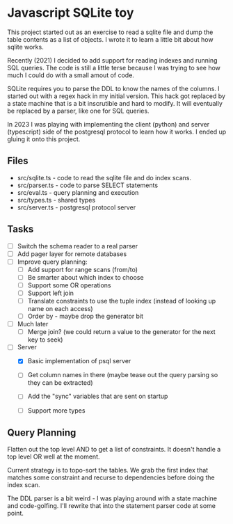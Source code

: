 # Javascript SQLite toy

This project started out as an exercise to read a sqlite file and dump the table contents as a list of objects.  I wrote it to learn a little bit about how sqlite works.

Recently (2021) I decided to add support for reading indexes and running SQL queries. The code is still a little terse because I was trying to see how much I could do with a small amout of code.

SQLite requires you to parse the DDL to know the names of the columns. I started out with a regex hack in my initial version. This hack got replaced by a state machine that is a bit inscrutible and hard to modify. It will eventually be replaced by a parser, like one for SQL queries.

In 2023 I was playing with implementing the client (python) and server (typescript) side of the postgresql protocol to learn how it works. I ended up gluing it onto this project.

## Files

- src/sqlite.ts - code to read the sqlite file and do index scans.
- src/parser.ts - code to parse SELECT statements
- src/eval.ts   - query planning and execution
- src/types.ts  - shared types
- src/server.ts - postgresql protocol server

## Tasks

- [ ] Switch the schema reader to a real parser
- [ ] Add pager layer for remote databases
- [ ] Improve query planning:
  - [ ] Add support for range scans (from/to)
  - [ ] Be smarter about which index to choose
  - [ ] Support some OR operations
  - [ ] Support left join
  - [ ] Translate constraints to use the tuple index (instead of looking up name on each access)
  - [ ] Order by - maybe drop the generator bit
- [ ] Much later
  - [ ] Merge join? (we could return a value to the generator for the next key to seek)
- [ ] Server
  - [x] Basic implementation of psql server
  - [ ] Get column names in there (maybe tease out the query parsing so they can be extracted)
  - [ ] Add the "sync" variables that are sent on startup
  - [ ] Support more types


## Query Planning

Flatten out the top level AND to get a list of constraints. It doesn't handle a top level OR well at the moment.

Current strategy is to topo-sort the tables. We grab the first index that matches some constraint and recurse to dependencies before doing the index scan.


The DDL parser is a bit weird - I was playing around with a state machine and code-golfing.  I'll rewrite that into the statement parser code at some point. 
